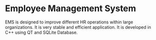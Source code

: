 # Employee Management System
EMS is designed to improve different HR operations within large organizations. It is very stable and efficient application. It is developed in C++ using QT and SQLite Database.
